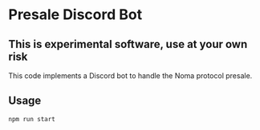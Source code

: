 # Presale Discord Bot 

## This is experimental software, use at your own risk

This code implements a Discord bot to handle the Noma protocol presale.

## Usage

```bash
npm run start
```